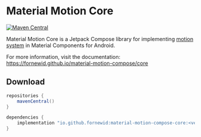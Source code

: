 # Material Motion Core

[![Maven Central](https://img.shields.io/maven-central/v/io.github.fornewid/material-motion-compose-core)](https://search.maven.org/search?q=g:io.github.fornewid)

Material Motion Core is a Jetpack Compose library for implementing [motion system](https://material.io/develop/android/theming/motion/) in Material Components for Android.

For more information, visit the documentation: https://fornewid.github.io/material-motion-compose/core

## Download

```gradle
repositories {
    mavenCentral()
}

dependencies {
    implementation "io.github.fornewid:material-motion-compose-core:<version>"
}
```
